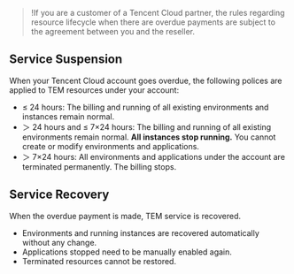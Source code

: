 >!If you are a customer of a Tencent Cloud partner, the rules regarding resource lifecycle when there are overdue payments are subject to the agreement between you and the reseller.

## Service Suspension
When your Tencent Cloud account goes overdue, the following polices are applied to TEM resources under your account: 

- ≤ 24 hours: The billing and running of all existing environments and instances remain normal. 
- ＞ 24 hours and ≤ 7×24 hours: The billing and running of all existing environments remain normal. **All instances stop running.** You cannot create or modify environments and applications.  
- ＞ 7×24 hours: All environments and applications under the account are terminated permanently. The billing stops.

## Service Recovery
When the overdue payment is made, TEM service is recovered.

- Environments and running instances are recovered automatically without any change.
- Applications stopped need to be manually enabled again.
- Terminated resources cannot be restored.
